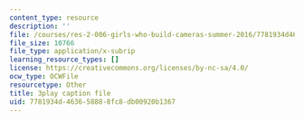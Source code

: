 ```yaml
---
content_type: resource
description: ''
file: /courses/res-2-006-girls-who-build-cameras-summer-2016/7781934d463658888fc8db00920b1367_gXalqmV5ZEU.vtt
file_size: 10766
file_type: application/x-subrip
learning_resource_types: []
license: https://creativecommons.org/licenses/by-nc-sa/4.0/
ocw_type: OCWFile
resourcetype: Other
title: 3play caption file
uid: 7781934d-4636-5888-8fc8-db00920b1367
---
```

